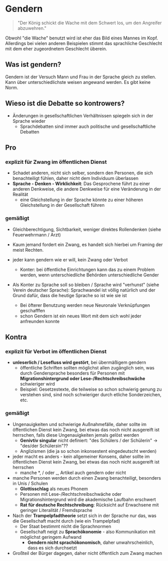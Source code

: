 # Gendern

> "Der König schickt die Wache mit dem Schwert los, um den Angreifer abzuwehren."

Obwohl "die Wache" benutzt wird ist eher das Bild eines Mannes im Kopf. Allerdings bei vielen anderen Beispielen stimmt das sprachliche Geschlecht mit dem eher zugeordnetem Geschlecht überein.

## Was ist gendern?

Gendern ist der Versuch Mann und Frau in der Sprache gleich zu stellen. Kann über unterschiedlichste weisen angewand werden. Es gibt keine Norm.

## Wieso ist die Debatte so kontrowers?

- Änderungen in gesellschaftlichen Verhältnissen spiegeln sich in der Sprache wieder
  - Sprachdebatten sind immer auch politische und gesellschaftliche Debatten

## Pro

### explizit für Zwang im öffentlichen Dienst

- Schadet anderen, nicht sich selber, sondern den Personen, die sich benachteiligt fühlen, daher nicht dem Individuum überlassen
- **Sprache - Denken - Wirklichkeit**: Das Gesprochene führt zu einer anderen Denkweise, die andere Denkweise für eine Veränderung in der Realität
  - eine Gleichstellung in der Sprache könnte zu einer höheren Gleichstellung in der Gesellschaft führen

### gemäßigt

- Gleichberechtigung, Sichtbarkeit, weniger direktes Rollendenken (siehe Feuerwehrmann / Arzt)

- Kaum jemand fordert ein Zwang, es handelt sich hierbei um Framing der meist Rechten.
- jeder kann gendern wie er will, kein Zwang oder Verbot
  - Konter: bei öffentliche Einrichtungen kann das zu einem Problem werden, wenn unterschiedliche Behörden unterschiedliche Gender
- Als Konter zu Sprache soll so bleiben / Sprache wird "verhunst" (siehe Verein deutscher Sprache): Sprachwandel ist völlig natürlich und der Grund dafür, dass die
 heutige Sprache so ist wie sie ist
  - Bei öfterer Benutzung werden neue Neuronale Verknüpfungen geschafffen
  - schon Gendern ist ein neues Wort mit dem sich wohl jeder anfreunden konnte

## Kontra 

### explizit für Verbot im öffentlichen Dienst

- **unleserlich / Lesefluss wird gestört**, bei übermäßigem gendern
	 - öffentliche Schriften sollten möglichst allen zugänglich sein, was durch Gendersprache besonders für Personen mit **Migrationshintergrund oder Lese-/Rechtschreibschwäche** schwieriger wird
	 - Beispiel: Gesetzestexte, die teilweise so schon schwierig genung zu verstehen sind, sind noch schwieriger durch etliche Sonderzeichen, etc.

### gemäßigt

- Ungenauigkeiten und schwierige Außnahmefälle, daher sollte im öffentlichen Dienst kein Zwang, bei etwas das noch nicht ausgereift ist herrschen, falls diese Ungenauigkeiten jemals gelöst werden
	 - **Genivtiv singular** nicht definiert: "des Schülers / der Schülerin" -> "des/der Schüler*s*in"??
	 - Anglizismen (die ja so schon inkonsestent eingedeutscht werden)
- jeder macht es anders - kein allgemeiner Konsens, daher sollte im öffentlichen Dienst kein Zwang, bei etwas das noch nicht ausgereift ist herrschen
	 - manche *, / oder _, Artikel auch gendern oder nicht
- manche Personen werden durch einen Zwang benachteiligt, besonders in Unis / Schulen
  - **Glottisschlag** als neues Phonem  
  - Personen mit Lese-/Rechtschreibschwäche oder Migrationshintergrund wird die akademische Laufbahn erschwert
  - **Rat für deutsche Rechtschreibung**: Rücksicht auf Erwachsene mit geringer Literalität / Fremdsprache
- Nach der **Trampelpfadtheorie** setzt sich in der Sprache nur das, was die Gesellschaft macht durch (wie ein Trampelpfad)
  - Der Staat bestimmt nicht die Sprachnormen
  - Gesellschaft neigt zu **Sprachökonomie** - also Kommunikation mit möglichst geringem Aufwand
    - **Gendern nicht sprachökonomisch**, daher unwahrscheinlich, dass es sich durchsetzt
- Großteil der Bürger dagegen, daher nicht öffentlich zum Zwang machen